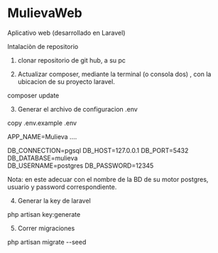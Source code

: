 # MulievaWeb
Aplicativo web (desarrollado en Laravel)


Intalaciòn de repositorio

1. clonar repositorio de git hub, a su pc

2. Actualizar composer, mediante la terminal (o consola dos) , con la ubicacion de su proyecto laravel.

composer update

3. Generar el archivo de configuracion .env

copy .env.example .env


APP_NAME=Mulieva
.... 

DB_CONNECTION=pgsql
DB_HOST=127.0.0.1
DB_PORT=5432
DB_DATABASE=mulieva   
DB_USERNAME=postgres
DB_PASSWORD=12345


Nota: en este adecuar con el nombre de la BD de su motor postgres, usuario y password correspondiente.

4. Generar la key de laravel

php artisan key:generate

5. Correr migraciones

php artisan migrate --seed

